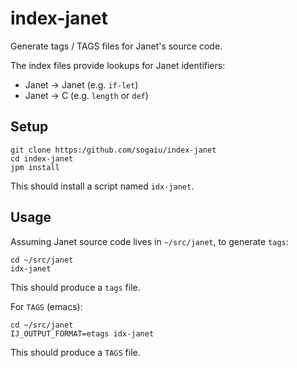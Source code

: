 # index-janet

Generate tags / TAGS files for Janet's source code.

The index files provide lookups for Janet identifiers:

* Janet -> Janet (e.g. `if-let`)
* Janet -> C (e.g. `length` or `def`)

## Setup

```
git clone https:/github.com/sogaiu/index-janet
cd index-janet
jpm install
```

This should install a script named `idx-janet`.

## Usage

Assuming Janet source code lives in `~/src/janet`, to
generate `tags`:

```
cd ~/src/janet
idx-janet
```

This should produce a `tags` file.

For `TAGS` (emacs):

```
cd ~/src/janet
IJ_OUTPUT_FORMAT=etags idx-janet
```

This should produce a `TAGS` file.

